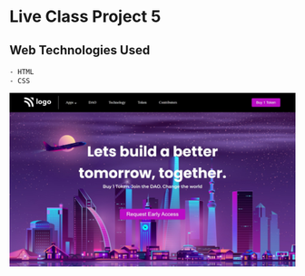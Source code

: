 # Live Class Project 5

## Web Technologies Used
    - HTML
    - CSS

![alt text](./assets/screenshot.png?raw=true "optional")